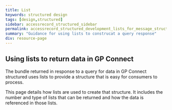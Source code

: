 ```yaml
---
title: List
keywords: structured design
tags: [design,structured]
sidebar: accessrecord_structured_sidebar
permalink: accessrecord_structured_development_lists_for_message_structure.html
summary: "Guidance for using lists to construcat a query response"
div: resource-page
---
```

## Using lists to return data in GP Connect

The bundle returned in response to a query for data in GP Connect structured uses lists to provide a structure that is easy for consumers to process. 

This page details how lists are used to create that structure. It includes the number and type of lists that can be returned and how the data is referenced in those lists.





